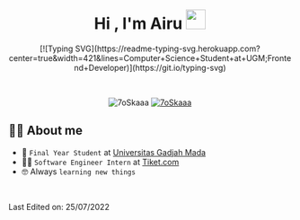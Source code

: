 <h1 align="center">Hi , I'm Airu <img src="https://media.giphy.com/media/hvRJCLFzcasrR4ia7z/giphy.gif" width="35"></h1>
<p align="center">
  [![Typing SVG](https://readme-typing-svg.herokuapp.com?center=true&width=421&lines=Computer+Science+Student+at+UGM;Frontend+Developer)](https://git.io/typing-svg)
</p>


<br>

<p align="center"> 
	<img src="https://komarev.com/ghpvc/?username=7oSkaaa&label=Profile%20views&color=0e75b6&style=plastic" alt="7oSkaaa" /> 
	<a href = "https://commits.top/egypt.html" target="_blank">
		<img src="https://enfsgag3ayy6w9q.m.pipedream.net/&style=plastic" alt="7oSkaaa" target="_blank"/> 
	</a>
</p>


## :sassy_man:  About me
- :school: `Final Year Student` at <a href="https://www.ugm.ac.id/">Universitas Gadjah Mada</a>
- :technologist: `Software Engineer Intern` at <a href="https://www.tiket.com/">Tiket.com</a>
- :nerd_face: Always `learning new things`

<br>

Last Edited on: 25/07/2022
